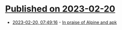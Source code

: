 # [Published on 2023-02-20](index.md)

* [2023-02-20, 07:49:16](https://lobste.rs/s/bozzog/praise_alpine_apk) - [In praise of Alpine and apk](https://whynothugo.nl/journal/2023/02/18/in-praise-of-alpine-and-apk/)
